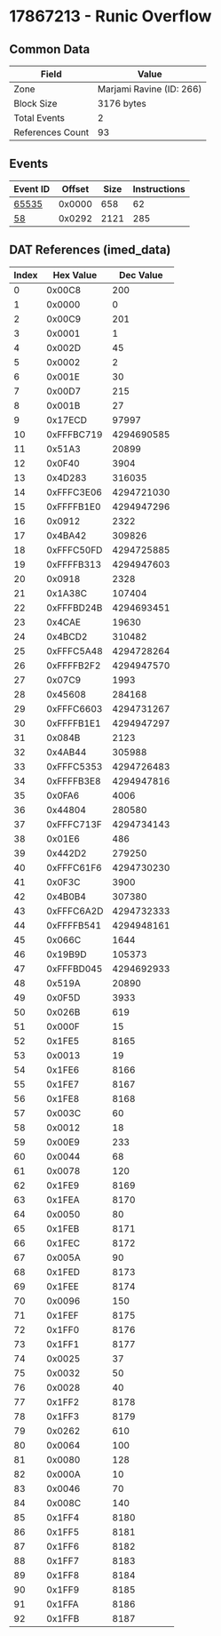 # 17867213 - Runic Overflow

## Common Data

| Field            | Value                    |
|------------------|--------------------------|
| Zone             | Marjami Ravine (ID: 266) |
| Block Size       | 3176 bytes               |
| Total Events     | 2                        |
| References Count | 93                       |

## Events

| Event ID            | Offset   |   Size |   Instructions |
|---------------------|----------|--------|----------------|
| [65535](./65535.md) | 0x0000   |    658 |             62 |
| [58](./58.md)       | 0x0292   |   2121 |            285 |

## DAT References (imed_data)

|   Index | Hex Value   |   Dec Value |
|---------|-------------|-------------|
|       0 | 0x00C8      |         200 |
|       1 | 0x0000      |           0 |
|       2 | 0x00C9      |         201 |
|       3 | 0x0001      |           1 |
|       4 | 0x002D      |          45 |
|       5 | 0x0002      |           2 |
|       6 | 0x001E      |          30 |
|       7 | 0x00D7      |         215 |
|       8 | 0x001B      |          27 |
|       9 | 0x17ECD     |       97997 |
|      10 | 0xFFFBC719  |  4294690585 |
|      11 | 0x51A3      |       20899 |
|      12 | 0x0F40      |        3904 |
|      13 | 0x4D283     |      316035 |
|      14 | 0xFFFC3E06  |  4294721030 |
|      15 | 0xFFFFB1E0  |  4294947296 |
|      16 | 0x0912      |        2322 |
|      17 | 0x4BA42     |      309826 |
|      18 | 0xFFFC50FD  |  4294725885 |
|      19 | 0xFFFFB313  |  4294947603 |
|      20 | 0x0918      |        2328 |
|      21 | 0x1A38C     |      107404 |
|      22 | 0xFFFBD24B  |  4294693451 |
|      23 | 0x4CAE      |       19630 |
|      24 | 0x4BCD2     |      310482 |
|      25 | 0xFFFC5A48  |  4294728264 |
|      26 | 0xFFFFB2F2  |  4294947570 |
|      27 | 0x07C9      |        1993 |
|      28 | 0x45608     |      284168 |
|      29 | 0xFFFC6603  |  4294731267 |
|      30 | 0xFFFFB1E1  |  4294947297 |
|      31 | 0x084B      |        2123 |
|      32 | 0x4AB44     |      305988 |
|      33 | 0xFFFC5353  |  4294726483 |
|      34 | 0xFFFFB3E8  |  4294947816 |
|      35 | 0x0FA6      |        4006 |
|      36 | 0x44804     |      280580 |
|      37 | 0xFFFC713F  |  4294734143 |
|      38 | 0x01E6      |         486 |
|      39 | 0x442D2     |      279250 |
|      40 | 0xFFFC61F6  |  4294730230 |
|      41 | 0x0F3C      |        3900 |
|      42 | 0x4B0B4     |      307380 |
|      43 | 0xFFFC6A2D  |  4294732333 |
|      44 | 0xFFFFB541  |  4294948161 |
|      45 | 0x066C      |        1644 |
|      46 | 0x19B9D     |      105373 |
|      47 | 0xFFFBD045  |  4294692933 |
|      48 | 0x519A      |       20890 |
|      49 | 0x0F5D      |        3933 |
|      50 | 0x026B      |         619 |
|      51 | 0x000F      |          15 |
|      52 | 0x1FE5      |        8165 |
|      53 | 0x0013      |          19 |
|      54 | 0x1FE6      |        8166 |
|      55 | 0x1FE7      |        8167 |
|      56 | 0x1FE8      |        8168 |
|      57 | 0x003C      |          60 |
|      58 | 0x0012      |          18 |
|      59 | 0x00E9      |         233 |
|      60 | 0x0044      |          68 |
|      61 | 0x0078      |         120 |
|      62 | 0x1FE9      |        8169 |
|      63 | 0x1FEA      |        8170 |
|      64 | 0x0050      |          80 |
|      65 | 0x1FEB      |        8171 |
|      66 | 0x1FEC      |        8172 |
|      67 | 0x005A      |          90 |
|      68 | 0x1FED      |        8173 |
|      69 | 0x1FEE      |        8174 |
|      70 | 0x0096      |         150 |
|      71 | 0x1FEF      |        8175 |
|      72 | 0x1FF0      |        8176 |
|      73 | 0x1FF1      |        8177 |
|      74 | 0x0025      |          37 |
|      75 | 0x0032      |          50 |
|      76 | 0x0028      |          40 |
|      77 | 0x1FF2      |        8178 |
|      78 | 0x1FF3      |        8179 |
|      79 | 0x0262      |         610 |
|      80 | 0x0064      |         100 |
|      81 | 0x0080      |         128 |
|      82 | 0x000A      |          10 |
|      83 | 0x0046      |          70 |
|      84 | 0x008C      |         140 |
|      85 | 0x1FF4      |        8180 |
|      86 | 0x1FF5      |        8181 |
|      87 | 0x1FF6      |        8182 |
|      88 | 0x1FF7      |        8183 |
|      89 | 0x1FF8      |        8184 |
|      90 | 0x1FF9      |        8185 |
|      91 | 0x1FFA      |        8186 |
|      92 | 0x1FFB      |        8187 |
